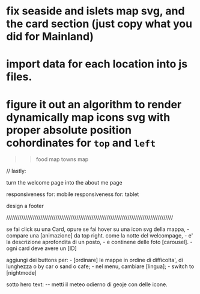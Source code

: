 # fix seaside and islets map svg, and the card section (just copy what you did for Mainland)

# import data for each location into js files.

# figure it out an algorithm to render dynamically map icons svg with proper absolute position cohordinates for `top` and `left`


>> food map
>> towns map

// lastly:

turn the welcome page into the about me page

responsiveness for: mobile
responsiveness for: tablet

design a footer 


////////////////////////////////////////////////////////////////////////////////////////

se fai click su una Card, opure se fai hover su una icon svg della mappa,
    - compare una [animazione] da top right. come la notte del welcompage,
    - e' la descrizione aprofondita di un posto,
    - e continene delle foto [carousel].
        - ogni card deve avere un [ID]

aggiungi dei buttons per:
    - [ordinare] le mappe in ordine di difficolta', di lunghezza o by car o sand o cafe;
    - nel menu, cambiare [lingua];
    - switch to [nightmode]

sotto hero text:
    -- metti il meteo odierno di geoje con delle icone.
